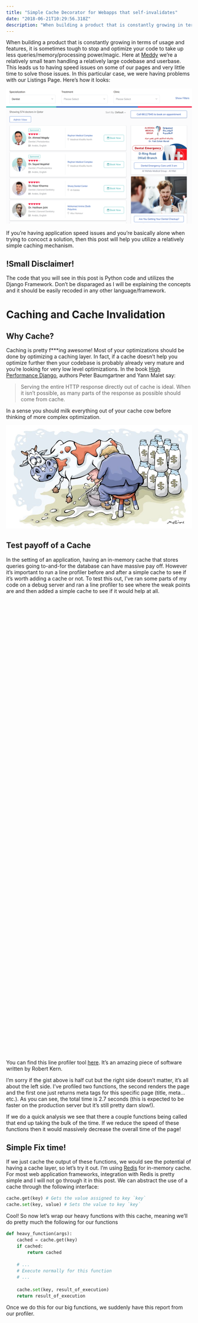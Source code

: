 ```yaml
---
title: "Simple Cache Decorator for Webapps that self-invalidates"
date: "2018-06-21T10:29:56.318Z"
description: "When building a product that is constantly growing in terms of usage and features, it is sometimes tough to stop and optimize your code to take up less queries/memory/processing power/magic. Here at…"
---
```

When building a product that is constantly growing in terms of usage and features, it is sometimes tough to stop and optimize your code to take up less queries/memory/processing power/magic. Here at [Meddy](https://meddy.co) we’re a relatively small team handling a relatively large codebase and userbase. This leads us to having speed issues on some of our pages and very little time to solve those issues. In this particular case, we were having problems with our Listings Page. Here’s how it looks:

![How our listings page looks](./1*o4RTcjZ3o7QG0x_l-NL5tg.png)

If you’re having application speed issues and you’re basically alone when trying to concoct a solution, then this post will help you utilize a relatively simple caching mechanism.

!Small Disclaimer!
------------------

The code that you will see in this post is Python code and utilizes the Django Framework. Don’t be disparaged as I will be explaining the concepts and it should be easily recoded in any other language/framework.

Caching and Cache Invalidation
==============================

Why Cache?
----------

Caching is pretty f**\*ing awesome! Most of your optimizations should be done by optimizing a caching layer. In fact, if a cache doesn’t help you optimize further then your codebase is probably already very mature and you’re looking for very low level optimizations. In the book [High Performance Django](https://highperformancedjango.com/), authors Peter Baumgartner and Yann Malet say:

> Serving the entire HTTP response directly out of cache is ideal. When it isn’t possible, as many parts of the response as possible should come from cache.

In a sense you should milk everything out of your cache cow before thinking of more complex optimization.

![](./1*ouvtvjJowhxbUoI7C0MOkQ.jpeg)

Test payoff of a Cache
----------------------

In the setting of an application, having an in-memory cache that stores queries going to-and-for the database can have massive pay off. However it’s important to run a line profiler before and after a simple cache to see if it’s worth adding a cache or not. To test this out, I’ve ran some parts of my code on a debug server and ran a line profiler to see where the weak points are and then added a simple cache to see if it would help at all.

<div class="iframe-wrapper">
    <iframe
        width="100%"
        height="1230px"
        frameborder="0"
        scrolling="no"
        id="sizetracker"
        src="data:text/html;charset=utf-8,
        <head><base target='_blank' /></head>
        <body><script src='https://gist.github.com/yelsayed/20dce842b4d969ed53107bcde71f06e9.js'></script>
        </body>"></iframe>
</div>

You can find this line profiler tool [here](https://github.com/rkern/line_profiler). It’s an amazing piece of software written by Robert Kern.

I’m sorry if the gist above is half cut but the right side doesn’t matter, it’s all about the left side. I’ve profiled two functions, the second renders the page and the first one just returns meta tags for this specific page (title, meta… etc.). As you can see, the total time is 2.7 seconds (this is expected to be faster on the production server but it’s still pretty darn slow!).

If we do a quick analysis we see that there a couple functions being called that end up taking the bulk of the time. If we reduce the speed of these functions then it would massively decrease the overall time of the page!

Simple Fix time!
----------------

If we just cache the output of these functions, we would see the potential of having a cache layer, so let’s try it out. I’m using [Redis](https://redis.io/) for in-memory cache. For most web application frameworks, integration with Redis is pretty simple and I will not go through it in this post. We can abstract the use of a cache through the following interface:

```python
cache.get(key) # Gets the value assigned to key `key`
cache.set(key, value) # Sets the value to key `key`
```

Cool! So now let’s wrap our heavy functions with this cache, meaning we’ll do pretty much the following for our functions

```python
def heavy_function(args):  
    cached = cache.get(key)  
    if cached:  
        return cached  
      
    # ...  
    # Execute normally for this function  
    # ...  
      
    cache.set(key, result_of_execution)  
    return result_of_execution
```

Once we do this for our big functions, we suddenly have this report from our profiler.

<div class="iframe-wrapper">
    <iframe
        width="100%"
        height="1230px"
        frameborder="0"
        scrolling="no"
        id="sizetracker"
        src="data:text/html;charset=utf-8,
        <head><base target='_blank' /></head>
        <body><script src='https://gist.github.com/yelsayed/e45669c506a6b3c435842345d0da1287.js'></script>
        </body>"></iframe>
</div>

As you can see just by adding a simple cache the speed of the code went down by ~2 seconds! This is a great start but there is a big problem now, **Cache Invalidation.**

Cache Invalidation
------------------

If you refresh your page after this step you should see (or at least feel) that your page is faster, but if you try and change the data in your test DB you’ll realize that it’s not being updated. This problem is commonly referred to as [Cache Invalidation](https://en.wikipedia.org/wiki/Cache_invalidation). We need to find a way to invalidate our cache when the values of our functions are updated.

> _There are only two hard things in Computer Science: cache invalidation and naming things._
> 
> _— Phil Karlton_

Initially, I had two ways I can go about this. The first one was to update the cache of a certain method/function whenever an entry in the DB is updated (since most of the heavy functions are calls to the database). The second one was to update the result of a function whenever the output is different for the same parameters. Let’s do a quick analysis on both and why I chose the latter.

First method
------------

Having it such that we update the cache for a method/function whenever an entry in the database happens is difficult to code, not very reproducible, and more often than not will result in spaghetti code. If you’re like me and you have a large amount of tables you need to query in a single function, it’s going to be messy to update that function’s cache whenever an entry is made for that database. Let me draw you a little picture.

![Little representation of a function that access the database](./1*mQOXz83PeEigmilq9Q2xZA.png)

If you’re using an MVVC framework you probably have a model in your code that controls all accesses to your database. So you might think that it wouldn’t be so bad if we just cache and invalidate at the lowest level of our models. For example, if you call **model_1** to access **table_1** and a change happens in a row of **model_1** then you can just invalidate the cache by writing a function for **model_1**. But remember that accessing the database isn’t just one function and you can do it in many different ways, you’ll end up splitting your code into tiny little pieces and lose track of what keys in the cache you have to invalidate. It’s also an absolute nightmare to debug (learnt that the hard way).

**Second Method**
-----------------

Second method is a lot more general and doesn’t just apply to access in the database, rather to everything (such as static helper methods). There is a Python module called [functools](https://docs.python.org/3/library/functools.html) which has a decorator called **lru_cache** (the LRU here stands for least recently used, you can read about the concept more [here](https://en.wikipedia.org/wiki/Cache_replacement_policies#Least_recently_used_(LRU))). By using the **lru_cache** on a function it stores the outputs based on the input and caches the results in memory. Here is a small profiling of fibonacci function one with **lru_cache** applied and one without (n=32).

<div class="iframe-wrapper">
    <iframe
        width="100%"
        height="780px"
        frameborder="0"
        scrolling="no"
        id="sizetracker"
        src="data:text/html;charset=utf-8,
        <head><base target='_blank' /></head>
        <body><script src='https://gist.github.com/yelsayed/491a5ae9bbd0e3d3a0e453349268e3e9.js'></script>
        </body>"></iframe>
</div>

There is only one issue, this cache is not global, if you want to use it properly then it should be used within the same thread being executed. So for our method to work we just need to have our own global implementation of **lru_cache**.

Implementation
--------------

Thankfully, redis is a server running locally that stores values very much in the same way as **lru_cache** does. So what I did was look into the source code for **lru_cache** and just rewrite it as necessary.

There are three main parts, key generation, cache update and cache retrieval.

Key Generation
--------------

In the code for the **lru_cache**, it generates a certain hash from the parameters passed into the function.

It’s important to note that this assumes that if you give your function params x,y,z then the output should always be the same whenever x,y,z is passed in.

That key is used to store the output of the function in the Redis cache. On paper it looks something like this.

```python
return_value = func(**params)
key = generate_key(**params)
cache.set(key, return_value)  
return return_value
```

Now let’s code the generate_key function.

<div class="iframe-wrapper">
    <iframe
        width="100%"
        height="750px"
        frameborder="0"
        scrolling="no"
        id="sizetracker"
        src="data:text/html;charset=utf-8,
        <head><base target='_blank' /></head>
        <body><script src='https://gist.github.com/yelsayed/c3585e3029bc3b52cf190e9e9b3d78c0.js'></script>
        </body>"></iframe>
</div>

Cache Update
------------

For the cache update, it’s quite simple. All we have to do is get the old result from the cache and the new result from the cache, if they’re unequal, then just update the cache. On paper, here’s how it will look like:

```python
new_result = func(**params)
old_result = cache.get(key)  
if new_result != old_result:  
    cache.set(cache_key, new_result)
```

This is exactly how the code will look like.


<div class="iframe-wrapper">
    <iframe
        width="100%"
        height="370px"
        frameborder="0"
        scrolling="no"
        id="sizetracker"
        src="data:text/html;charset=utf-8,
        <head><base target='_blank' /></head>
        <body><script src='https://gist.github.com/yelsayed/4bfb7701a2598d7b7ef84556c53c5815.js'></script>
        </body>"></iframe>
</div>

There is a bit of a problem with this though. If your execution thread has it such that the function is going to be called in its entirety then what’s the point of a cache? Right now the execution thread looks like this:

```
call function -> call cache_wrapper -> get from cache -> **check if cache is stale by calling function????**
```

At some point we have to call the function to check if the cache is stale or not. But the entire point of a cache is to avoid calling the function!

A nice clean solution would be to update the cache in a separate thread by calling the function there. It doesn’t matter how long it would take to execute the function because it’s in a separate thread, so we good! Let’s see how that will look in the next section.

Putting it all Together (Cache Retrieval)
-----------------------------------------

Now that we have our key and a way to update our stale (if any) cache, we can generate it every time the function is called and check Redis to see if something exists for it, and then finally call the elegant update function we created. Like always, on paper this looks like this:

```python
key = generate_key(**params)  
result = cache.get(key)  
if result == null:  
    result = func(**params)  
    cache.set(key, result)  
else:  
    thread = new_thread(check_and_update_cache, **params)  
    thread.start()  
return result
```

In the above pseudocode, I open a new thread for the function that we created above to check and update the cache. Just as simple as that. Remember, we also need to make this into a decorator to make the lives of our developers easy. The final code should look like this:

<div class="iframe-wrapper">
    <iframe
        width="100%"
        height="1030px"
        frameborder="0"
        scrolling="no"
        id="sizetracker"
        src="data:text/html;charset=utf-8,
        <head><base target='_blank' /></head>
        <body><script src='https://gist.github.com/yelsayed/01a088a78da0fb68980b2561d860417b.js'></script>
        </body>"></iframe>
</div>

The last bit of code that may seem unfamiliar is the bit that makes our code into a usable decorator. If you want to understand more read [this](https://realpython.com/primer-on-python-decorators/).

Downsides of this Approach
--------------------------

Like with every approach there are some downsides to this approach. For one, opening too many threads doesn’t always have a good impact on speed. It depends on how many threads you open before it becomes too many threads. The question of how many threads is too many threads depends on your infrastructure, code, and [measurements](https://stackoverflow.com/questions/481970/how-many-threads-is-too-many). The simple solution here is to limit the number of threads you open by creating a [thread pool](https://en.wikipedia.org/wiki/Thread_pool).

Another downside is that if you think about it the data we serve is a little stale once it’s updated. Opening a new thread and updating while the main thread returns the result from a stale cache means that it’s returning the old result. This cache will obviously be updated once the thread finishes executing, and the user will get the updated result after using the function for a second time.

[Here’s the full code](https://gist.github.com/yelsayed/bd35809d5a3f12adf1dfe9ef3b0e6b19)
=========================================================================================

Thanks for reading. If you have any questions leave them in the comments.